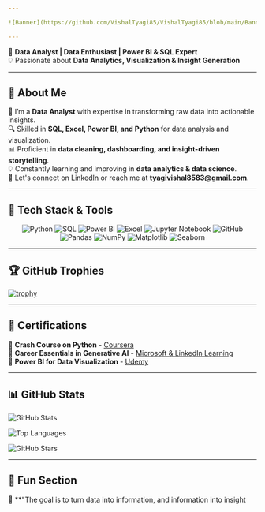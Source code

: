 ```yaml
---

![Banner](https://github.com/VishalTyagi85/VishalTyagi85/blob/main/Banner.jpg?raw=true)

---
```

 
🎯 **Data Analyst | Data Enthusiast | Power BI & SQL Expert**  
💡 Passionate about **Data Analytics, Visualization & Insight Generation**

---

## 📌 About Me  
🎯 I’m a **Data Analyst** with expertise in transforming raw data into actionable insights.  
🔍 Skilled in **SQL, Excel, Power BI, and Python** for data analysis and visualization.  
📊 Proficient in **data cleaning, dashboarding, and insight-driven storytelling**.  
💡 Constantly learning and improving in **data analytics & data science**.  
📩 Let's connect on [LinkedIn](https://www.linkedin.com/in/vishal-tyagi00) or reach me at **tyagivishal8583@gmail.com**.  

---

## 🚀 Tech Stack & Tools  
<p align="center">
  <img src="https://img.shields.io/badge/Python-3776AB?style=flat-square&logo=python&logoColor=white" alt="Python" />
  <img src="https://img.shields.io/badge/SQL-4479A1?style=flat-square&logo=postgresql&logoColor=white" alt="SQL" />
  <img src="https://img.shields.io/badge/PowerBI-F2C811?style=flat-square&logo=powerbi&logoColor=black" alt="Power BI" />
  <img src="https://img.shields.io/badge/Excel-217346?style=flat-square&logo=microsoft-excel&logoColor=white" alt="Excel" />
  <img src="https://img.shields.io/badge/Jupyter-F37626?style=flat-square&logo=jupyter&logoColor=white" alt="Jupyter Notebook" />
  <img src="https://img.shields.io/badge/GitHub-181717?style=flat-square&logo=github&logoColor=white" alt="GitHub" />
  <img src="https://img.shields.io/badge/Pandas-150458?style=flat-square&logo=pandas&logoColor=white" alt="Pandas" />
  <img src="https://img.shields.io/badge/NumPy-013243?style=flat-square&logo=numpy&logoColor=white" alt="NumPy" />
  <img src="https://img.shields.io/badge/Matplotlib-306998?style=flat-square&logo=python&logoColor=white" alt="Matplotlib" />
  <img src="https://img.shields.io/badge/Seaborn-2E4053?style=flat-square&logo=python&logoColor=white" alt="Seaborn" />
</p>

---

## 🏆 GitHub Trophies  
[![trophy](https://github-profile-trophy.vercel.app/?username=VishalTyagi85&theme=onedark&no-frame=true&margin-w=15&margin-h=15)](https://github.com/ryo-ma/github-profile-trophy)


---

## 📜 Certifications  
📌 **Crash Course on Python** - [Coursera](https://www.coursera.org/account/accomplishments/records/9846PSAGEGCA)  
📌 **Career Essentials in Generative AI** - [Microsoft & LinkedIn Learning](https://www.linkedin.com/learning/certificates/aacadac7495ff733b436357eb884fd528de04f4111288f56b3a3356127b1bcce)  
📌 **Power BI for Data Visualization** - [Udemy](https://www.udemy.com/certificate/UC-a38eba82-8f0f-4f42-a8f0-8a7fe04601f8/)  

---

## 📊 GitHub Stats  
![GitHub Stats](https://github-readme-stats.vercel.app/api?username=VishalTyagi85&show_icons=true&theme=tokyonight&include_all_commits=true&count_private=true&hide=issues)  

![Top Languages](https://github-readme-stats.vercel.app/api/top-langs/?username=VishalTyagi85&layout=compact&theme=tokyonight&hide=html,css,javascript)  

![GitHub Stars](https://img.shields.io/github/stars/VishalTyagi85?style=social)
  
---

## 🎨 Fun Section  
📢 **"The goal is to turn data into information, and information into insight
